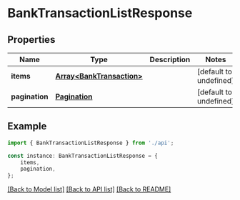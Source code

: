# BankTransactionListResponse


## Properties

Name | Type | Description | Notes
------------ | ------------- | ------------- | -------------
**items** | [**Array&lt;BankTransaction&gt;**](BankTransaction.md) |  | [default to undefined]
**pagination** | [**Pagination**](Pagination.md) |  | [default to undefined]

## Example

```typescript
import { BankTransactionListResponse } from './api';

const instance: BankTransactionListResponse = {
    items,
    pagination,
};
```

[[Back to Model list]](../README.md#documentation-for-models) [[Back to API list]](../README.md#documentation-for-api-endpoints) [[Back to README]](../README.md)
